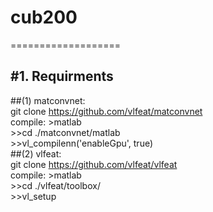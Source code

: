 # cub200
===================

#1. Requirments 
----------------
##(1) matconvnet: <br>
	git clone https://github.com/vlfeat/matconvnet <br>
  compile: >matlab <br>
	>>cd ./matconvnet/matlab <br>
	>>vl_compilenn('enableGpu', true) <br>
##(2) vlfeat: <br>
	git clone https://github.com/vlfeat/vlfeat <br>
  compile: >matlab <br>
 	>>cd ./vlfeat/toolbox/ <br>
 	>>vl_setup <br>

